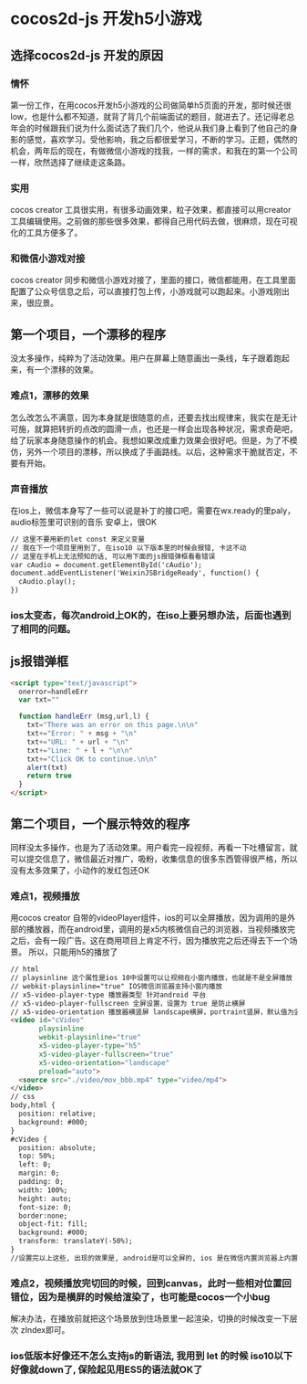 # cocos2d-js 开发h5小游戏
## 选择cocos2d-js 开发的原因
### 情怀
第一份工作，在用cocos开发h5小游戏的公司做简单h5页面的开发，那时候还很low，也是什么都不知道，就背了背几个前端面试的题目，就进去了。还记得老总年会的时候跟我们说为什么面试选了我们几个，他说从我们身上看到了他自己的身影的感觉，喜欢学习。受他影响，我之后都很爱学习，不断的学习。正题，偶然的机会，两年后的现在，有做微信小游戏的找我，一样的需求，和我在的第一个公司一样，欣然选择了继续走这条路。
### 实用
cocos creator 工具很实用，有很多动画效果，粒子效果，都直接可以用creator工具编辑使用。之前做的那些很多效果，都得自己用代码去做，很麻烦，现在可视化的工具方便多了。
### 和微信小游戏对接
cocos creator 同步和微信小游戏对接了，里面的接口，微信都能用，在工具里面配置了公众号信息之后，可以直接打包上传，小游戏就可以跑起来。小游戏刚出来，很应景。

## 第一个项目，一个漂移的程序
没太多操作，纯粹为了活动效果。用户在屏幕上随意画出一条线，车子跟着跑起来，有一个漂移的效果。
### 难点1，漂移的效果
怎么改怎么不满意，因为本身就是很随意的点，还要去找出规律来，我实在是无计可施，就算把转折的点改的圆滑一点，也还是一样会出现各种状况，需求奇葩吧，给了玩家本身随意操作的机会。我想如果改成重力效果会很好吧。但是，为了不模仿，另外一个项目的漂移，所以换成了手画路线。以后，这种需求干脆就否定，不要有开始。
### 声音播放
在ios上，微信本身写了一些可以说是补丁的接口吧，需要在wx.ready的里paly，audio标签里可识别的音乐
安卓上，很OK
``` html
// 这里不要用新的let const 来定义变量
// 我在下一个项目里用到了, 在iso10 以下版本里的时候会报错, 卡这不动
// 这里在手机上无法预知的话, 可以用下面的js报错弹框看看错误
var cAudio = document.getElementById('cAudio');
document.addEventListener('WeixinJSBridgeReady', function() {
  cAudio.play();
})
```
### ios太变态，每次android上OK的，在iso上要另想办法，后面也遇到了相同的问题。

## js报错弹框
``` html
<script type="text/javascript">
  onerror=handleErr
  var txt=""

  function handleErr (msg,url,l) {
    txt="There was an error on this page.\n\n"
    txt+="Error: " + msg + "\n"
    txt+="URL: " + url + "\n"
    txt+="Line: " + l + "\n\n"
    txt+="Click OK to continue.\n\n"
    alert(txt)
    return true
  }
</script>
```

## 第二个项目，一个展示特效的程序
同样没太多操作，也是为了活动效果。用户看完一段视频，再看一下吐槽留言，就可以提交信息了，微信最近对推广，吸粉，收集信息的很多东西管得很严格，所以没有太多效果了，小动作的发红包还OK
### 难点1，视频播放
用cocos creator 自带的videoPlayer组件，ios的可以全屏播放，因为调用的是外部的播放器，而在android里，调用的是x5内核微信自己的浏览器，当视频播放完之后，会有一段广告。这在商用项目上肯定不行，因为播放完之后还得去下一个场景。
所以，只能用h5的播放了
``` html
// html
// playsinline 这个属性是ios 10中设置可以让视频在小窗内播放，也就是不是全屏播放
// webkit-playsinline="true" IOS微信浏览器支持小窗内播放
// x5-video-player-type 播放器类型 针对android 平台
// x5-video-player-fullscreen 全屏设置，设置为 true 是防止横屏
// x5-video-orientation 播放器横竖屏 landscape横屏，portraint竖屏，默认值为竖屏
<video id="cVideo" 
       playsinline  
       webkit-playsinline="true" 
       x5-video-player-type="h5" 
       x5-video-player-fullscreen="true" 
       x5-video-orientation="landscape" 
       preload="auto">
  <source src="./video/mov_bbb.mp4" type="video/mp4">
</video>
// css
body,html {
  position: relative;
  background: #000;
}
#cVideo {
  position: absolute;
  top: 50%;
  left: 0;
  margin: 0;
  padding: 0;
  width: 100%;
  height: auto;
  font-size: 0;
  border:none;
  object-fit: fill;
  background: #000;
  transform: translateY(-50%);
}
//设置完以上这些, 出现的效果是, android是可以全屏的, ios 是在微信内置浏览器上内置播放器横屏播放
```
### 难点2，视频播放完切回的时候，回到canvas，此时一些相对位置回错位，因为是横屏的时候给渲染了，也可能是cocos一个小bug
解决办法，在播放前就把这个场景放到住场景里一起渲染，切换的时候改变一下层次 zIndex即可。
### ios低版本好像还不怎么支持js的新语法, 我用到 let 的时候 iso10以下好像就down了, 保险起见用ES5的语法就OK了


